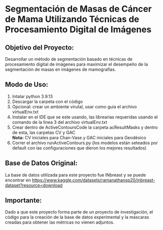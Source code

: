 # Segmentación de Masas de Cáncer de Mama Utilizando Técnicas de Procesamiento Digital de Imágenes

## Objetivo del Proyecto:
Desarrollar un método de segmentación basado en técnicas de procesamiento digital de imágenes para maximizar el desempeño de la segmentación de masas en imágenes de mamografías.
 
## Modo de Uso:
1. Intalar python 3.9.13
2. Descargar la carpeta con el código
3. Opcional: crear un ambiente virutal, usar como guia el archivo virtualEnv.txt
4. Instalar en el IDE que se este usando, las librearias requeridas usando el comando de la linea 3 del archivo virtualEnv.txt
5. Crear dentro de ActiveContoursCode la carpeta acResultMasks y dentro de esta, las carpetas CV y GAC  
    **Nota:** CV iniciales para Chan-Vase y GAC iniciales para Geodésico
6. Correr el archivo runActiveContours.py (los modelos están seteados por default con las configuraciones que dieron los mejores resultados)

## Base de Datos Original:
La base de datos utilizada para este proyecto fue INbreast y se puede encontrar en https://www.kaggle.com/datasets/ramanathansp20/inbreast-dataset?resource=download

## Importante:
Dado a que este proyecto forma parte de un proyecto de investigación, el código para la creación de la base de datos experimental y la máscaras creadas para obtener las métricas no vienen adjuntos. 
